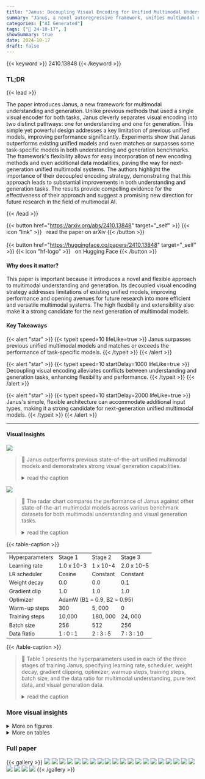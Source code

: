 ```yaml
---
title: "Janus: Decoupling Visual Encoding for Unified Multimodal Understanding and Generation"
summary: "Janus, a novel autoregressive framework, unifies multimodal understanding and generation by decoupling visual encoding, surpassing previous unified models and achieving state-of-the-art results."
categories: ["AI Generated"]
tags: ["🔖 24-10-17", ]
showSummary: true
date: 2024-10-17
draft: false
---
```


{{< keyword >}} 2410.13848 {{< /keyword >}}

### TL;DR


{{< lead >}}

The paper introduces Janus, a new framework for multimodal understanding and generation. Unlike previous methods that used a single visual encoder for both tasks, Janus cleverly separates visual encoding into two distinct pathways: one for understanding and one for generation.  This simple yet powerful design addresses a key limitation of previous unified models, improving performance significantly.  Experiments show that Janus outperforms existing unified models and even matches or surpasses some task-specific models in both understanding and generation benchmarks.  The framework's flexibility allows for easy incorporation of new encoding methods and even additional data modalities, paving the way for next-generation unified multimodal systems.  The authors highlight the importance of their decoupled encoding strategy, demonstrating that this approach leads to substantial improvements in both understanding and generation tasks. The results provide compelling evidence for the effectiveness of their approach and suggest a promising new direction for future research in the field of multimodal AI.

{{< /lead >}}


{{< button href="https://arxiv.org/abs/2410.13848" target="_self" >}}
{{< icon "link" >}} &nbsp; read the paper on arXiv
{{< /button >}}
<br><br>
{{< button href="https://huggingface.co/papers/2410.13848" target="_self" >}}
{{< icon "hf-logo" >}} &nbsp; on Hugging Face
{{< /button >}}

#### Why does it matter?
This paper is important because it introduces a novel and flexible approach to multimodal understanding and generation.  Its decoupled visual encoding strategy addresses limitations of existing unified models, improving performance and opening avenues for future research into more efficient and versatile multimodal systems. The high flexibility and extensibility also make it a strong candidate for the next generation of multimodal models.
#### Key Takeaways

{{< alert "star" >}}
{{< typeit speed=10 lifeLike=true >}} Janus surpasses previous unified multimodal models and matches or exceeds the performance of task-specific models. {{< /typeit >}}
{{< /alert >}}

{{< alert "star" >}}
{{< typeit speed=10 startDelay=1000 lifeLike=true >}} Decoupling visual encoding alleviates conflicts between understanding and generation tasks, enhancing flexibility and performance. {{< /typeit >}}
{{< /alert >}}

{{< alert "star" >}}
{{< typeit speed=10 startDelay=2000 lifeLike=true >}} Janus's simple, flexible architecture can accommodate additional input types, making it a strong candidate for next-generation unified multimodal models. {{< /typeit >}}
{{< /alert >}}

------
#### Visual Insights



![](https://ai-paper-reviewer.com/2410.13848/figures_2_0.png)

> 🔼 Janus outperforms previous state-of-the-art unified multimodal models and demonstrates strong visual generation capabilities.
> <details>
> <summary>read the caption</summary>
> Figure 1 | Multimodal understanding and vision generation results from our Janus. Janus outperforms the previous state-of-the-art unified multimodal models as well as some task-specific multimodal understanding models, while also demonstrating strong visual generation capabilities. The image resolution is 384 x 384. Best viewed on screen.
> </details>





![](https://ai-paper-reviewer.com/2410.13848/charts_2_0.png)

> 🔼 The radar chart compares the performance of Janus against other state-of-the-art multimodal models across various benchmark datasets for both multimodal understanding and visual generation tasks.
> <details>
> <summary>read the caption</summary>
> Figure 1 | Multimodal understanding and vision generation results from our Janus. Janus outperforms the previous state-of-the-art unified multimodal models as well as some task-specific multimodal understanding models, while also demonstrating strong visual generation capabilities. The image resolution is 384 x 384. Best viewed on screen.
> </details>





{{< table-caption >}}
<table id='1' style='font-size:14px'><tr><td>Hyperparameters</td><td>Stage 1</td><td>Stage 2</td><td>Stage 3</td></tr><tr><td>Learning rate</td><td>1.0 x 10-3</td><td>1 x 10-4</td><td>2.0 x 10-5</td></tr><tr><td>LR scheduler</td><td>Cosine</td><td>Constant</td><td>Constant</td></tr><tr><td>Weight decay</td><td>0.0</td><td>0.0</td><td>0.1</td></tr><tr><td>Gradient clip</td><td>1.0</td><td>1.0</td><td>1.0</td></tr><tr><td>Optimizer</td><td colspan="3">AdamW (B1 = 0.9, B2 = 0.95)</td></tr><tr><td>Warm-up steps</td><td>300</td><td>5, 000</td><td>0</td></tr><tr><td>Training steps</td><td>10,000</td><td>180, 000</td><td>24, 000</td></tr><tr><td>Batch size</td><td>256</td><td>512</td><td>256</td></tr><tr><td>Data Ratio</td><td>1 : 0 : 1</td><td>2 : 3 : 5</td><td>7 : 3 : 10</td></tr></table>{{< /table-caption >}}

> 🔼 Table 1 presents the hyperparameters used in each of the three stages of training Janus, specifying learning rate, scheduler, weight decay, gradient clipping, optimizer, warmup steps, training steps, batch size, and the data ratio for multimodal understanding, pure text data, and visual generation data.
> <details>
> <summary>read the caption</summary>
> Table 1 | Detailed hyperparameters of our Janus. Data ratio refers to the ratio of multimodal understanding data, pure text data, and visual generation data.
> </details>



### More visual insights

<details>
<summary>More on figures
</summary>


![](https://ai-paper-reviewer.com/2410.13848/figures_4_0.png)

> 🔼 The figure illustrates the Janus architecture, highlighting the decoupling of visual encoding pathways for understanding and generation tasks within a unified autoregressive transformer.
> <details>
> <summary>read the caption</summary>
> Figure 2 | Architecture of our Janus. Different from previous approaches [77, 85] that typically assume visual understanding and generation require the same visual encoder, our Janus decouples visual encoding for visual understanding and visual generation. “Und. Encoder” and “Gen. Encoder” are abbreviations for “Understanding Encoder” and “Generation Encoder”, respectively. Best viewed in color.
> </details>



![](https://ai-paper-reviewer.com/2410.13848/figures_5_0.png)

> 🔼 The figure illustrates the three-stage training procedure of Janus, showing which model components are updated at each stage.
> <details>
> <summary>read the caption</summary>
> Figure 3 | Our Janus adopts a three-stage training procedure. We use flame symbols/snowflake symbols in the diagram to indicate the module updates/does not update its parameters.
> </details>



![](https://ai-paper-reviewer.com/2410.13848/figures_11_0.png)

> 🔼 The figure shows Janus's superior performance on multimodal understanding and generation benchmarks compared to previous state-of-the-art models, showcasing its strong visual generation capabilities.
> <details>
> <summary>read the caption</summary>
> Figure 1 | Multimodal understanding and vision generation results from our Janus. Janus outperforms the previous state-of-the-art unified multimodal models as well as some task-specific multimodal understanding models, while also demonstrating strong visual generation capabilities. The image resolution is 384 x 384. Best viewed on screen.
> </details>



![](https://ai-paper-reviewer.com/2410.13848/figures_11_1.png)

> 🔼 The figure shows Janus's superior performance on multimodal understanding and image generation benchmarks compared to previous state-of-the-art models.
> <details>
> <summary>read the caption</summary>
> Figure 1 | Multimodal understanding and vision generation results from our Janus. Janus outperforms the previous state-of-the-art unified multimodal models as well as some task-specific multimodal understanding models, while also demonstrating strong visual generation capabilities. The image resolution is 384 x 384. Best viewed on screen.
> </details>



![](https://ai-paper-reviewer.com/2410.13848/figures_11_2.png)

> 🔼 The figure shows qualitative comparisons of visual generation results from Janus, LlamaGen, and SDXL, highlighting Janus's improved consistency with user prompts.
> <details>
> <summary>read the caption</summary>
> Figure 4 | Qualitative comparisons of visual generation with LlamaGen and SDXL. The images generated by Janus show better consistency with the user's prompts. The image resolutions for SDXL, LlamaGen, and ours are 1024 × 1024, 512 × 512, and 384 × 384, respectively. Best viewed on screen.
> </details>



![](https://ai-paper-reviewer.com/2410.13848/figures_11_3.png)

> 🔼 The figure shows qualitative comparisons of visual generation results from Janus, LlamaGen, and SDXL, highlighting Janus's superior consistency with user prompts.
> <details>
> <summary>read the caption</summary>
> Figure 4 | Qualitative comparisons of visual generation with LlamaGen and SDXL. The images generated by Janus show better consistency with the user's prompts. The image resolutions for SDXL, LlamaGen, and ours are 1024 × 1024, 512 × 512, and 384 × 384, respectively. Best viewed on screen.
> </details>



![](https://ai-paper-reviewer.com/2410.13848/figures_12_0.png)

> 🔼 The figure shows a comparison of Janus's performance against other models on multimodal understanding and image generation benchmarks, demonstrating its superiority.
> <details>
> <summary>read the caption</summary>
> Figure 1 | Multimodal understanding and vision generation results from our Janus. Janus outperforms the previous state-of-the-art unified multimodal models as well as some task-specific multimodal understanding models, while also demonstrating strong visual generation capabilities. The image resolution is 384 x 384. Best viewed on screen.
> </details>



![](https://ai-paper-reviewer.com/2410.13848/figures_12_1.png)

> 🔼 The figure qualitatively compares the multimodal understanding capabilities of Janus with Chameleon and Show-o on humorous memes, highlighting Janus's superior performance.
> <details>
> <summary>read the caption</summary>
> Figure 5 | Qualitative results of multimodal understanding on humorous memes. We compare the response with Chameleon-7B [77] and Show-o [86]. We emphasize the key-points in the response. Best viewed on screen.
> </details>



![](https://ai-paper-reviewer.com/2410.13848/figures_14_0.png)

> 🔼 The figure illustrates the Janus architecture, showcasing the decoupling of visual encoding pathways for understanding and generation tasks within a unified autoregressive transformer.
> <details>
> <summary>read the caption</summary>
> Figure 2 | Architecture of our Janus. Different from previous approaches [77, 85] that typically assume visual understanding and generation require the same visual encoder, our Janus decouples visual encoding for visual understanding and visual generation. “Und. Encoder” and “Gen. Encoder” are abbreviations for “Understanding Encoder” and “Generation Encoder”, respectively. Best viewed in color.
> </details>



![](https://ai-paper-reviewer.com/2410.13848/figures_16_0.png)

> 🔼 Janus outperforms the previous state-of-the-art unified multimodal models as well as some task-specific multimodal understanding models, while also demonstrating strong visual generation capabilities.
> <details>
> <summary>read the caption</summary>
> Figure 1 | Multimodal understanding and vision generation results from our Janus. Janus outperforms the previous state-of-the-art unified multimodal models as well as some task-specific multimodal understanding models, while also demonstrating strong visual generation capabilities. The image resolution is 384 x 384. Best viewed on screen.
> </details>



![](https://ai-paper-reviewer.com/2410.13848/figures_16_2.png)

> 🔼 Janus outperforms existing unified multimodal models and even some task-specific models on multimodal understanding and visual generation benchmarks.
> <details>
> <summary>read the caption</summary>
> Figure 1 | Multimodal understanding and vision generation results from our Janus. Janus outperforms the previous state-of-the-art unified multimodal models as well as some task-specific multimodal understanding models, while also demonstrating strong visual generation capabilities. The image resolution is 384 x 384. Best viewed on screen.
> </details>



![](https://ai-paper-reviewer.com/2410.13848/figures_16_4.png)

> 🔼 Qualitative comparisons of visual generation results from Janus, LlamaGen, and SDXL, showcasing Janus's superior consistency with user prompts.
> <details>
> <summary>read the caption</summary>
> Figure 4 | Qualitative comparisons of visual generation with LlamaGen and SDXL. The images generated by Janus show better consistency with the user's prompts. The image resolutions for SDXL, LlamaGen, and ours are 1024 × 1024, 512 × 512, and 384 × 384, respectively. Best viewed on screen.
> </details>



![](https://ai-paper-reviewer.com/2410.13848/figures_16_5.png)

> 🔼 Qualitative comparisons of visual generation results from Janus, LlamaGen, and SDXL, highlighting Janus's superior consistency with user prompts.
> <details>
> <summary>read the caption</summary>
> Figure 4 | Qualitative comparisons of visual generation with LlamaGen and SDXL. The images generated by Janus show better consistency with the user's prompts. The image resolutions for SDXL, LlamaGen, and ours are 1024 × 1024, 512 × 512, and 384 × 384, respectively. Best viewed on screen.
> </details>



![](https://ai-paper-reviewer.com/2410.13848/figures_16_6.png)

> 🔼 Janus outperforms previous state-of-the-art unified multimodal models and some task-specific models on multimodal understanding and generation benchmarks.
> <details>
> <summary>read the caption</summary>
> Figure 1 | Multimodal understanding and vision generation results from our Janus. Janus outperforms the previous state-of-the-art unified multimodal models as well as some task-specific multimodal understanding models, while also demonstrating strong visual generation capabilities. The image resolution is 384 x 384. Best viewed on screen.
> </details>



![](https://ai-paper-reviewer.com/2410.13848/figures_16_7.png)

> 🔼 The figure shows qualitative comparisons of visual generation results from Janus, LlamaGen, and SDXL, highlighting Janus's improved consistency with user prompts.
> <details>
> <summary>read the caption</summary>
> Figure 4 | Qualitative comparisons of visual generation with LlamaGen and SDXL. The images generated by Janus show better consistency with the user's prompts. The image resolutions for SDXL, LlamaGen, and ours are 1024 × 1024, 512 × 512, and 384 × 384, respectively. Best viewed on screen.
> </details>



![](https://ai-paper-reviewer.com/2410.13848/figures_16_8.png)

> 🔼 Figure 4 shows qualitative comparisons of visual generation results from Janus, LlamaGen, and SDXL, highlighting Janus’s superior consistency with user prompts.
> <details>
> <summary>read the caption</summary>
> Figure 4 | Qualitative comparisons of visual generation with LlamaGen and SDXL. The images generated by Janus show better consistency with the user's prompts. The image resolutions for SDXL, LlamaGen, and ours are 1024 × 1024, 512 × 512, and 384 × 384, respectively. Best viewed on screen.
> </details>



![](https://ai-paper-reviewer.com/2410.13848/figures_17_0.png)

> 🔼 The figure shows Janus's superior performance over previous state-of-the-art unified multimodal models and task-specific models in both multimodal understanding and visual generation tasks.
> <details>
> <summary>read the caption</summary>
> Figure 1 | Multimodal understanding and vision generation results from our Janus. Janus outperforms the previous state-of-the-art unified multimodal models as well as some task-specific multimodal understanding models, while also demonstrating strong visual generation capabilities. The image resolution is 384 x 384. Best viewed on screen.
> </details>



![](https://ai-paper-reviewer.com/2410.13848/figures_17_1.png)

> 🔼 The figure shows Janus outperforming state-of-the-art unified multimodal models on benchmark tasks, showcasing its capabilities in both multimodal understanding and visual generation.
> <details>
> <summary>read the caption</summary>
> Figure 1 | Multimodal understanding and vision generation results from our Janus. Janus outperforms the previous state-of-the-art unified multimodal models as well as some task-specific multimodal understanding models, while also demonstrating strong visual generation capabilities. The image resolution is 384 x 384. Best viewed on screen.
> </details>



</details>




<details>
<summary>More on tables
</summary>


{{< table-caption >}}
<table id='1' style='font-size:14px'><tr><td>Type</td><td>Model</td><td># LLM Params</td><td>POPE↑</td><td>MME-P↑</td><td>MMB↑</td><td>SEED↑</td><td>VQAv2(test)</td><td>↑ GQA↑</td><td>MMMU↑</td><td>MM-Vet↑</td></tr><tr><td>Und. Only</td><td>LLaVA-v1.5-Phi-1.5 [86]</td><td>1.3B</td><td>84.1</td><td>1128.0</td><td>-</td><td>-</td><td>75.3</td><td>56.5</td><td>30.7</td><td>-</td></tr><tr><td></td><td>MobileVLM [14]</td><td>1.4B</td><td>84.5</td><td>1196.2</td><td>53.2</td><td>-</td><td>-</td><td>56.1</td><td>-</td><td>-</td></tr><tr><td></td><td>MobileVLM-V2[15]</td><td>1.4B</td><td>84.3</td><td>1302.8</td><td>57.7</td><td>-</td><td>-</td><td>59.3</td><td>-</td><td>-</td></tr><tr><td></td><td>MobileVLM [14]</td><td>2.7B</td><td>84.9</td><td>1288.9</td><td>59.6</td><td>-</td><td>-</td><td>59.0</td><td>-</td><td>-</td></tr><tr><td></td><td>MobileVLM-V2 [15]</td><td>2.7B</td><td>84.7</td><td>1440.5</td><td>63.2</td><td>-</td><td>-</td><td>61.1</td><td>-</td><td>-</td></tr><tr><td></td><td>LLaVA-Phi [96]</td><td>2.7B</td><td>85.0</td><td>1335.1</td><td>59.8</td><td>-</td><td>71.4</td><td>-</td><td>-</td><td>28.9</td></tr><tr><td></td><td>LLaVA [51]</td><td>7B</td><td>76.3</td><td>809.6</td><td>38.7</td><td>33.5</td><td>-</td><td>-</td><td>-</td><td>25.5</td></tr><tr><td></td><td>LLaVA-v1.5 [50]</td><td>7B</td><td>85.9</td><td>1510.7</td><td>64.3</td><td>58.6</td><td>78.5</td><td>62.0</td><td>35.4</td><td>31.1</td></tr><tr><td></td><td>InstructBLIP [16]</td><td>7B</td><td>-</td><td>-</td><td>36.0</td><td>53.4</td><td>-</td><td>49.2</td><td>-</td><td>26.2</td></tr><tr><td></td><td>Qwen-VL-Chat []</td><td>7B</td><td>-</td><td>1487.5</td><td>60.6</td><td>58.2</td><td>78.2</td><td>57.5</td><td>-</td><td>-</td></tr><tr><td></td><td>IDEFICS-9B [41]</td><td>8B</td><td>-</td><td>-</td><td>48.2</td><td>-</td><td>50.9</td><td>38.4</td><td>-</td><td>-</td></tr><tr><td></td><td>Emu3-Chat [83]</td><td>8B</td><td>85.2</td><td>-</td><td>58.5</td><td>68.2</td><td>75.1</td><td>60.3</td><td>31.6</td><td>-</td></tr><tr><td></td><td>InstructBLIP [16]</td><td>13B</td><td>78.9</td><td>1212.8</td><td>-</td><td>-</td><td>-</td><td>49.5</td><td>-</td><td>25.6</td></tr><tr><td colspan="2">Und. and Gen. DreamLLM† [21]</td><td>7B</td><td>-</td><td>-</td><td>-</td><td>-</td><td>72.9</td><td>-</td><td>-</td><td>36.6</td></tr><tr><td></td><td>LaVIT† [36]</td><td>7B</td><td>-</td><td></td><td></td><td>-</td><td>66.0</td><td>46.8</td><td>-</td><td>-</td></tr><tr><td></td><td>Emu+ [75]</td><td>13B</td><td>-</td><td></td><td></td><td>-</td><td>52.0</td><td>-</td><td>-</td><td>-</td></tr><tr><td></td><td>NExT-GPT† [84]</td><td>13B</td><td>-</td><td></td><td></td><td></td><td>66.7</td><td>-</td><td></td><td></td></tr><tr><td></td><td>Show-o [86]</td><td>1.3B</td><td>73.8</td><td>948.4</td><td></td><td></td><td>59.3</td><td>48.7</td><td>25.1</td><td>-</td></tr><tr><td></td><td>Gemini-Nano-1 [78]</td><td>1.8B</td><td>-</td><td>-</td><td>-</td><td>-</td><td>62.7</td><td>-</td><td>26.3</td><td>-</td></tr><tr><td></td><td>LWM [52]</td><td>7B</td><td>75.2</td><td>-</td><td>-</td><td>-</td><td>55.8</td><td>44.8</td><td>-</td><td>9.6</td></tr><tr><td></td><td>VILA-U [85]</td><td>7B</td><td>85.8</td><td>1401.8</td><td>-</td><td>59.0</td><td>79.4</td><td>60.8</td><td>-</td><td>33.5</td></tr><tr><td></td><td>Chameleon [77]</td><td>7B</td><td>-</td><td>-</td><td>-</td><td>-</td><td>-</td><td>-</td><td>22.4</td><td>8.3</td></tr><tr><td></td><td>Janus (Ours)</td><td>1.3B</td><td>87.0</td><td>1338.0</td><td>69.4</td><td>63.7</td><td>77.3</td><td>59.1</td><td>30.5</td><td>34.3</td></tr></table>{{< /table-caption >}}
> 🔼 Table 2 compares Janus' performance on multimodal understanding benchmarks against other state-of-the-art models, highlighting its superior performance despite having comparable or smaller parameter sizes.
> <details>
> <summary>read the caption</summary>
> Table 2 | Comparison with state-of-the-arts on multimodal understanding benchmarks. “Und.” and “Gen.” denote “understanding” and “generation”, respectively. Models using external pretrained diffusion model are marked with †.
> </details>

{{< table-caption >}}
<table id='1' style='font-size:14px'><tr><td>Type</td><td>Method</td><td># Params</td><td>Single Obj.</td><td>Two Obj.</td><td>Counting</td><td>Colors</td><td>Position</td><td>Color Attri.</td><td>Overall↑</td></tr><tr><td rowspan="8">Gen. Only</td><td>LlamaGen [73]</td><td>0.8B</td><td>0.71</td><td>0.34</td><td>0.21</td><td>0.58</td><td>0.07</td><td>0.04</td><td>0.32</td></tr><tr><td>LDM [67]</td><td>1.4B</td><td>0.92</td><td>0.29</td><td>0.23</td><td>0.70</td><td>0.02</td><td>0.05</td><td>0.37</td></tr><tr><td>SDv1.5 [67]</td><td>0.9B</td><td>0.97</td><td>0.38</td><td>0.35</td><td>0.76</td><td>0.04</td><td>0.06</td><td>0.43</td></tr><tr><td>PixArt-� [9]</td><td>0.6B</td><td>0.98</td><td>0.50</td><td>0.44</td><td>0.80</td><td>0.08</td><td>0.07</td><td>0.48</td></tr><tr><td>SDv2.1 [67]</td><td>0.9B</td><td>0.98</td><td>0.51</td><td>0.44</td><td>0.85</td><td>0.07</td><td>0.17</td><td>0.50</td></tr><tr><td>DALL-E 2 [66]</td><td>6.5B</td><td>0.94</td><td>0.66</td><td>0.49</td><td>0.77</td><td>0.10</td><td>0.19</td><td>0.52</td></tr><tr><td>Emu3-Gen [83]</td><td>8B</td><td>0.98</td><td>0.71</td><td>0.34</td><td>0.81</td><td>0.17</td><td>0.21</td><td>0.54</td></tr><tr><td>SDXL [62]</td><td>2.6B</td><td>0.98</td><td>0.74</td><td>0.39</td><td>0.85</td><td>0.15</td><td>0.23</td><td>0.55</td></tr><tr><td rowspan="5">Und. and Gen.</td><td>SEED-X† [29]</td><td>17B</td><td>0.97</td><td>0.58</td><td>0.26</td><td>0.80</td><td>0.19</td><td>0.14</td><td>0.49</td></tr><tr><td>- Show-o [86]</td><td>一 - - 1.3B</td><td>- 一 0.95</td><td>一 一 一 - 0.52</td><td>一 - 0.49</td><td>- - - 0.82</td><td>- - - 0.11</td><td>- - - 0.28</td><td>一 - - 0.53</td></tr><tr><td>LWM [52]</td><td>7B</td><td>0.93</td><td>0.41</td><td>0.46</td><td>0.79</td><td>0.09</td><td>0.15</td><td>0.47</td></tr><tr><td>Chameleon [77]</td><td>34B</td><td>-</td><td>-</td><td>-</td><td>-</td><td>-</td><td>-</td><td>0.39</td></tr><tr><td>Janus (Ours)</td><td>1.3B</td><td>0.97</td><td>0.68</td><td>0.30</td><td>0.84</td><td>0.46</td><td>0.42</td><td>0.61</td></tr></table>{{< /table-caption >}}
> 🔼 Table 3 compares the performance of various text-to-image generation models on the GenEval benchmark, showing Janus's superior performance compared to other models, particularly those using external pretrained diffusion models.
> <details>
> <summary>read the caption</summary>
> Table 3 | Evaluation of text-to-image generation ability on GenEval benchmark. “Und.” and “Gen.” denote “understanding” and “generation”, respectively. Models using external pretrained diffusion model are marked with †.
> </details>

{{< table-caption >}}
<table id='1' style='font-size:14px'><tr><td>Type</td><td>Model</td><td># Params</td><td>COCO-30K↓</td><td>MJHQ-30K↓</td></tr><tr><td rowspan="9">Gen. Only</td><td>DALL·E [65]</td><td>12B</td><td>27.50</td><td>-</td></tr><tr><td>GLIDE [59]</td><td>5B</td><td>12.24</td><td>-</td></tr><tr><td>LDM [67]</td><td>1.4B</td><td>12.64</td><td>-</td></tr><tr><td>DALL·E 2 [66]</td><td>6.5B</td><td>10.39</td><td>-</td></tr><tr><td>SDv1.5 [67]</td><td>0.9B</td><td>9.62</td><td>-</td></tr><tr><td>GigaGAN [37]</td><td>0.9B</td><td>9.09</td><td>-</td></tr><tr><td>PixArt-� [9]</td><td>0.6B</td><td>7.32</td><td>-</td></tr><tr><td>Imagen [68]</td><td>34B</td><td>7.27</td><td>-</td></tr><tr><td>RAPHAEL [87]</td><td>3B</td><td>6.61</td><td>-</td></tr><tr><td rowspan="8">Und. and Gen.</td><td>Emu+ [75]</td><td>13B</td><td>11.66</td><td>-</td></tr><tr><td>NExT-GPT† [84]</td><td>13B</td><td>11.28</td><td>-</td></tr><tr><td>SEED-X† [29]</td><td>17B 一</td><td>14.99 - - -</td><td>一</td></tr><tr><td>Show-o [86]</td><td>1.3B</td><td>一 9.24</td><td>一 15.18</td></tr><tr><td>LWM [52]</td><td>7B</td><td>12.68</td><td>17.77</td></tr><tr><td>VILA-U (256) [85]</td><td>7B</td><td>-</td><td>12.81</td></tr><tr><td>VILA-U (384) [85]</td><td>7B</td><td>-</td><td>7.69</td></tr><tr><td>Janus (Ours)</td><td>1.3B</td><td>8.53</td><td>10.10</td></tr></table>{{< /table-caption >}}
> 🔼 Table 4 compares the performance of various models on two text-to-image generation benchmarks, MSCOCO-30K and MJHQ-30K, using FID scores to evaluate image quality.
> <details>
> <summary>read the caption</summary>
> Table 4 | Evaluation of text-to-image generation ability on MSCOCO-30K and MJHQ-30K benchmark. “Und.” and “Gen.” denote “understanding” and “generation”, respectively. Models using external pretrained diffusion model are marked with †.
> </details>

{{< table-caption >}}
<table id='3' style='font-size:18px'><tr><td>Exp ID</td><td>Visual Encoder</td><td>Training Task</td><td>POPE↑</td><td>MMB↑</td><td>SEED↑</td><td>MMMU↑</td><td>COCO-FID↓</td></tr><tr><td>A</td><td>VQ Tokenizer</td><td>Und. + Gen.</td><td>60.1</td><td>35.0</td><td>34.9</td><td>24.7</td><td>8.72</td></tr><tr><td>B</td><td>SE. Tokenizer</td><td>Und. + Gen.</td><td>82.4</td><td>52.7</td><td>54.9</td><td>26.6</td><td>7.11</td></tr><tr><td>C</td><td>SE. Tokenizer</td><td>Und.</td><td>83.9</td><td>62.1</td><td>60.8</td><td>27.5</td><td>-</td></tr><tr><td>D</td><td>SigLIP + VQ (Ours)</td><td>Und. + Gen.</td><td>87.0</td><td>69.4</td><td>63.7</td><td>30.5</td><td>8.53</td></tr><tr><td>E</td><td>SigLIP</td><td>Und.</td><td>85.9</td><td>70.6</td><td>64.8</td><td>28.8</td><td>-</td></tr><tr><td>F</td><td>VQ Tokenizer</td><td>Gen.</td><td>-</td><td>-</td><td>-</td><td>-</td><td>8.92</td></tr></table>{{< /table-caption >}}
> 🔼 The table presents the ablation study results, comparing different visual encoders and training methods (unified vs. task-specific) on several multimodal understanding and generation metrics.
> <details>
> <summary>read the caption</summary>
> Table 5 | Ablation studies. We verify the effectiveness of decoupling visual encoding and compare unified training with task-specific training. “Und.”, “Gen.” and “SE. Tokenizer” denote “understanding”, “generation” and “semantic tokenizer”, respectively.
> </details>

{{< table-caption >}}
<table id='1' style='font-size:16px'><tr><td>[1]</td><td>J. Achiam, S. Adler, S. Agarwal, L. Ahmad, I. Akkaya, F. L. Aleman, D. Almeida, J. Altenschmidt, S. Altman, S. Anadkat, et al. Gpt-4 technical report. arXiv preprint arXiv:2303.08774, 2023.</td></tr><tr><td>[2]</td><td>Anthropic. The claude 3 model family: Opus, sonnet, haiku. https: / /www . anthropic. com, 2024.</td></tr><tr><td>[3]</td><td>J. Bai, S. Bai, S. Yang, S. Wang, S. Tan, P. Wang, J. Lin, C. Zhou, andJ. Zhou. Qwen-vl: A fron- tier large vision-language model with versatile abilities. arXiv preprint arXiv:2308.12966, 2023.</td></tr><tr><td>[4]</td><td>Y. Bai, X. Wang, Y.-p. Cao, Y. Ge, C. Yuan, and Y. Shan. Dreamdiffusion: Generating high-quality images from brain eeg signals. arXiv preprint arXiv:2306.16934, 2023.</td></tr><tr><td>[5]</td><td>X. Bi, D. Chen, G. Chen, S. Chen, D. Dai, C. Deng, H. Ding, K. Dong, Q. Du, Z. Fu, et al. Deepseek llm: Scaling open-source language models with longtermism. arXiv preprint arXiv:2401.02954, 2024.</td></tr><tr><td>[6]</td><td>T. B. Brown. Language models are few-shot learners. arXiv preprint arXiv:2005.14165, 2020.</td></tr><tr><td>[7]</td><td>H. Chang, H. Zhang, L. Jiang, C. Liu, and W. T. Freeman. Maskgit: Masked generative image transformer. In Proceedings of the IEEE/CVF Conference on Computer Vision and Pattern Recognition, pages 11315-11325, 2022.</td></tr><tr><td>[8]</td><td>H. Chang, H. Zhang, J. Barber, A. Maschinot, J. Lezama, L. Jiang, M.-H. Yang, K. Murphy, W. T. Freeman, M. Rubinstein, et al. Muse: Text-to-image generation via masked generative transformers. arXiv preprint arXiv:2301.00704, 2023.</td></tr><tr><td>[9]</td><td>J. Chen, J. Yu, C. Ge, L. Yao, E. Xie, Y. Wu, Z. Wang, J. Kwok, P. Luo, H. Lu, et al. Pixart- alpha: Fast training of diffusion transformer for photorealistic text-to-image synthesis. arXiv preprint arXiv:2310.00426, 2023.</td></tr><tr><td>[10]</td><td>L. Chen, J. Li, X. Dong, P. Zhang, C. He,J. Wang, F. Zhao, and D. Lin. Sharegpt4v: Improving large multi-modal models with better captions. arXiv preprint arXiv:2311.12793, 2023.</td></tr><tr><td>[11]</td><td>X. Chen, H. Fang, T.-Y. Lin, R. Vedantam, S. Gupta, P. Doll�r, and C. L. Zitnick. Microsoft COCO captions: Data collection and evaluation server. arXiv preprint arXiv:1504.00325, 2015.</td></tr><tr><td>[12]</td><td>Z. Chen, W. Wang, H. Tian, S. Ye, Z. Gao, E. Cui, W. Tong, K. Hu, J. Luo, Z. Ma, et al. How far are we to gpt-4v? closing the gap to commercial multimodal models with open-source suites. arXiv preprint arXiv:2404.16821, 2024.</td></tr><tr><td>[13]</td><td>Z. Chen, J. Wu, W. Wang, W. Su, G. Chen, S. Xing, M. Zhong, Q. Zhang, X. Zhu, L. Lu, et al. Internvl: Scaling up vision foundation models and aligning for generic visual- linguistic tasks. In Proceedings of the IEEE /CVF Conference on Computer Vision and Pattern Recognition, pages 24185-24198, 2024.</td></tr><tr><td>[14]</td><td>X. Chu, L. Qiao, X. Lin, S. Xu, Y. Yang, Y. Hu, F. Wei, X. Zhang, B. Zhang, X. Wei, et al. Mobilevlm: A fast, reproducible and strong vision language assistant for mobile devices. arXiv preprint arXiv:2312.16886, 2023.</td></tr></table>{{< /table-caption >}}
> 🔼 Table 2 compares the performance of Janus with state-of-the-art models on various multimodal understanding benchmarks, highlighting Janus's superior performance.
> <details>
> <summary>read the caption</summary>
> Table 2 | Comparison with state-of-the-arts on multimodal understanding benchmarks. “Und.” and “Gen.” denote “understanding” and “generation”, respectively. Models using external pretrained diffusion model are marked with †.
> </details>

{{< table-caption >}}
<table id='0' style='font-size:18px'><tr><td>[15]</td><td>X. Chu, L. Qiao, X. Zhang, S. Xu, F. Wei, Y. Yang, X. Sun, Y. Hu, X. Lin, B. Zhang, et al. Mobilevlm v2: Faster and stronger baseline for vision language model. arXiv preprint arXiv:2402.03766, 2024.</td></tr><tr><td>[16]</td><td>W. Dai, J. Li, D. Li, A. M. H. Tiong,J. Zhao, W. Wang, B. Li, P. Fung, and S. Hoi. Instructblip: Towards general-purpose vision-language models with instruction tuning, 2023.</td></tr><tr><td>[17]</td><td>dclure. Laion-aesthetics-umap. https: / /huggingface · co/ datasets/dclure/laion -aesthetics-12m-umap, 2022.</td></tr><tr><td>[18]</td><td>J. Deng, W. Dong, R. Socher, L.-J. Li, K. Li, and L. Fei-Fei. Imagenet: A large-scale hierarchi- cal image database. In 2009 IEEE conference on computer vision and pattern recognition, pages 248-255. Ieee, 2009.</td></tr><tr><td>[19]</td><td>J. Devlin. Bert: Pre-training of deep bidirectional transformers for language understanding. arXiv preprint arXiv:1810.04805, 2018.</td></tr><tr><td>[20]</td><td>P. Dhariwal and A. Nichol. Diffusion models beat gans on image synthesis. Advances in neural information processing systems, 34:8780-8794, 2021.</td></tr><tr><td>[21]</td><td>R. Dong, C. Han, Y. Peng, Z. Qi, Z. Ge,J. Yang, L. Zhao,J. Sun, H. Zhou, H. Wei, etal. Dream- llm: Synergistic multimodal comprehension and creation. arXiv preprint arXiv:2309.11499, 2023.</td></tr><tr><td>[22]</td><td>A. Dosovitskiy. An image is worth 16x16 words: Transformers for image recognition at scale. arXiv preprint arXiv:2010.11929, 2020.</td></tr><tr><td>[23]</td><td>Echo840. Detailed caption dataset. https : / /huggingface . co/datasets/echo840/ Detailed_ Caption, 2023.</td></tr><tr><td>[24]</td><td>P. Esser, R. Rombach, and B. Ommer. Taming transformers for high-resolution image synthesis. In Proceedings of the IEEE/CVF conference on computer vision and pattern recognition, pages 12873-12883, 2021.</td></tr><tr><td>[25]</td><td>C. Fu, P. Chen, Y. Shen, Y. Qin, M. Zhang, X. Lin, J. Yang, X. Zheng, K. Li, X. Sun, et al. Mme: A comprehensive evaluation benchmark for multimodal large language models. arXiv preprint arXiv:2306.13394, 2023.</td></tr><tr><td>[26]</td><td>O. Gafni, A. Polyak, O. Ashual, S. Sheynin, D. Parikh, and Y. Taigman. Make-a-scene: Scene-based text-to-image generation with human priors. In European Conference on Computer Vision, pages 89-106. Springer, 2022.</td></tr><tr><td>[27]</td><td>Y. Ge, Y. Ge, Z. Zeng, X. Wang, and Y. Shan. Planting a seed of vision in large language model. arXiv preprint arXiv:2307.08041, 2023.</td></tr><tr><td>[28]</td><td>Y. Ge, S. Zhao, Z. Zeng, Y. Ge, C. Li, X. Wang, and Y. Shan. Making llama see and draw with seed tokenizer. arXiv preprint arXiv:2310.01218, 2023.</td></tr><tr><td>[29]</td><td>Y. Ge, S. Zhao,J. Zhu, Y. Ge, K. Yi, L. Song, C. Li, X. Ding, and Y. Shan. Seed-x: Multimodal models with unified multi-granularity comprehension and generation. arXiv preprint arXiv:2404.14396, 2024.</td></tr><tr><td>[30]</td><td>D. Ghosh, H. Hajishirzi, and L. Schmidt. Geneval: An object-focused framework for evaluating text-to-image alignment. Advances in Neural Information Processing Systems, 36, 2024.</td></tr></table>{{< /table-caption >}}
> 🔼 Table 2 compares Janus's performance on multimodal understanding benchmarks against other state-of-the-art models, showing its superior performance, especially compared to models of similar size.
> <details>
> <summary>read the caption</summary>
> Table 2 | Comparison with state-of-the-arts on multimodal understanding benchmarks. “Und.” and “Gen.” denote “understanding” and “generation”, respectively. Models using external pretrained diffusion model are marked with †.
> </details>

{{< table-caption >}}
<table id='0' style='font-size:18px'><tr><td>[31]</td><td>Y. Goyal, T. Khot, D. Summers-Stay, D. Batra, and D. Parikh. Making the v in vqa matter: Elevating the role of image understanding in visual question answering. In Proceedings of the IEEE conference on computer vision and pattern recognition, pages 6904-6913, 2017.</td></tr><tr><td>[32]</td><td>High-flyer. Hai-llm: Efficient and lightweight training tool for large models, 2023. URL https : / / www · high-flyer · cn/ en/blog/hai  11m.</td></tr><tr><td>[33]</td><td>J. Ho, A. Jain, and P. Abbeel. Denoising diffusion probabilistic models. Advances in neural information processing systems, 33:6840-6851, 2020.</td></tr><tr><td>[34]</td><td>Y.-C. Hsiao, F. Zubach, M. Wang, et al. Screenqa: Large-scale question-answer pairs over mobile app screenshots. arXiv preprint arXiv:2209.08199, 2022.</td></tr><tr><td>[35]</td><td>D. A. Hudson and C. D. Manning. Gqa: A new dataset for real-world visual reasoning and compositional question answering. In Proceedings of the IEEE/CVF conference on computer vision and pattern recognition, pages 6700-6709, 2019.</td></tr><tr><td>[36]</td><td>Y. Jin, K. Xu, L. Chen, C. Liao, J. Tan, B. Chen, C. Lei, A. Liu, C. Song, X. Lei, et al. Unified language-vision pretraining with dynamic discrete visual tokenization. arXiv preprint arXiv:2309.04669, 2023.</td></tr><tr><td>[37]</td><td>M. Kang, J.-Y. Zhu, R. Zhang, J. Park, E. Shechtman, S. Paris, and T. Park. Scaling up gans for text-to-image synthesis. In Proceedings of the IEEE/CVF Conference on Computer Vision and Pattern Recognition, pages 10124-10134, 2023.</td></tr><tr><td>[38]</td><td>A. Kirillov, E. Mintun, N. Ravi, H. Mao, C. Rolland, L. Gustafson, T. Xiao, S. Whitehead, A. C. Berg, W.-Y. Lo, et al. Segment anything. In Proceedings of the IEEE/CVF International Conference on Computer Vision, pages 4015-4026, 2023.</td></tr><tr><td>[39]</td><td>M. Koupaee and W. Y. Wang. Wikihow: A large scale text summarization dataset. arXiv preprint arXiv:1810.09305, 2018.</td></tr><tr><td>[40]</td><td>A. Kuznetsova, H. Rom, N. Alldrin, J. Uijlings, I. Krasin, J. Pont-Tuset, S. Kamali, S. Popov, M. Malloci, A. Kolesnikov, T. Duerig, and V. Ferrari. The open images dataset v4: Unified image classification, object detection, and visual relationship detection at scale. IJCV, 2020.</td></tr><tr><td>[41]</td><td>H. Lauren�on, D. van Strien, S. Bekman, L. Tronchon, L. Saulnier, T. Wang, S. Karamcheti, A. Singh, G. Pistilli, Y. Jernite, and et al. Introducing idefics: An open reproduction of state-of-the-art visual language model, 2023. URL https: / /huggingface · co/blog/id efics.</td></tr><tr><td>[42]</td><td>B. Li, R. Wang, G. Wang, Y. Ge, Y. Ge, and Y. Shan. Seed-bench: Benchmarking multimodal llms with generative comprehension. arXiv preprint arXiv:2307.16125, 2023.</td></tr><tr><td>[43]</td><td>B. Li, Y. Zhang, D. Guo, R. Zhang, F. Li, H. Zhang, K. Zhang, Y. Li, Z. Liu, and C. Li. Llava-onevision: Easy visual task transfer. arXiv preprint arXiv:2408.03326, 2024.</td></tr><tr><td>[44]</td><td>D. Li, A. Kamko, E. Akhgari, A. Sabet, L. Xu, and S. Doshi. Playground v2. 5: Three insights towards enhancing aesthetic quality in text-to-image generation. arXiv preprint arXiv:2402.17245, 2024.</td></tr><tr><td>[45]</td><td>L. Li, Y. Wang, R. Xu, P. Wang, X. Feng, L. Kong, and Q. Liu. Multimodal arxiv: A dataset for improving scientific comprehension of large vision-language models. arXiv preprint arXiv:2403.00231, 2024.</td></tr></table>{{< /table-caption >}}
> 🔼 Table 2 compares Janus with state-of-the-art models on several multimodal understanding benchmarks, showing its superior performance.
> <details>
> <summary>read the caption</summary>
> Table 2 | Comparison with state-of-the-arts on multimodal understanding benchmarks. “Und.” and “Gen.” denote “understanding” and “generation”, respectively. Models using external pretrained diffusion model are marked with †.
> </details>

{{< table-caption >}}
<table id='0' style='font-size:18px'><tr><td>[46]</td><td>T. Li, Y. Tian, H. Li, M. Deng, and K. He. Autoregressive image generation without vector quantization. arXiv preprint arXiv:2406.11838, 2024.</td></tr><tr><td>[47]</td><td>X. Li, F. Zhang, H. Diao, Y. Wang, X. Wang, and L.-Y. Duan. Densefusion-1m: Merging vision experts for comprehensive multimodal perception. arXiv preprint arXiv:2407.08303, 2024.</td></tr><tr><td>[48]</td><td>Y. Li, Y. Du, K. Zhou,J. Wang, W. X. Zhao, and J.-R. Wen. Evaluating object hallucination in large vision-language models. arXiv preprint arXiv:2305.10355, 2023.</td></tr><tr><td>[49]</td><td>Z. Li, X. Yang, K. Choi, W. Zhu, R. Hsieh, H. Kim, J. H. Lim, S. Ji, B. Lee, X. Yan, et al. Mmsci: A multimodal multi-discipline dataset for phd-level scientific comprehension. arXiv preprint arXiv:2407.04903, 2024.</td></tr><tr><td>[50]</td><td>H. Liu, C. Li, Y. Li, and Y.J. Lee. Improved baselines with visual instruction tuning. In Proceedings of the IEEE/CVF Conference on Computer Vision and Pattern Recognition, pages 26296-26306, 2024.</td></tr><tr><td>[51]</td><td>H. Liu, C. Li, Q. Wu, and Y. J. Lee. Visual instruction tuning. Advances in neural information processing systems, 36, 2024.</td></tr><tr><td>[52]</td><td>H. Liu, W. Yan, M. Zaharia, and P. Abbeel. World model on million-length video and language with ringattention. arXiv preprint arXiv:2402.08268, 2024.</td></tr><tr><td>[53]</td><td>M. Liu, R. Shi, K. Kuang, Y. Zhu, X. Li, S. Han, H. Cai, F. Porikli, and H. Su. Openshape: Scaling up 3d shape representation towards open-world understanding. Advances in neural information processing systems, 36, 2024.</td></tr><tr><td>[54]</td><td>Y. Liu, H. Duan, Y. Zhang, B. Li, S. Zhang, W. Zhao, Y. Yuan,J. Wang, C. He, Z. Liu, etal. Mm- bench: Is your multi-modal model an all-around player? arXiv preprint arXiv:2307.06281, 2023.</td></tr><tr><td>[55]</td><td>H. Lu, W. Liu, B. Zhang, B. Wang, K. Dong, B. Liu, J. Sun, T. Ren, Z. Li, Y. Sun, et al. Deepseek-vl: towards real-world vision-language understanding. arXiv preprint arXiv:2403.05525, 2024.</td></tr><tr><td>[56]</td><td>P. Lu, L. Qiu, J. Chen, T. Xia, Y. Zhao, W. Zhang, Z. Yu, X. Liang, and S.-C. Zhu. Iconqa: A new benchmark for abstract diagram understanding and visual language reasoning. arXiv preprint arXiv:2110.13214, 2021.</td></tr><tr><td>[57]</td><td>madebyollin. Megalith-huggingface. https://huggingface · co/datasets/madebyol lin/megalith-10m, 2024.</td></tr><tr><td>[58]</td><td>mehdidc. Yfcc-huggingface. https://huggingface · co/datasets/mehdidc/yfcc15 m, 2024.</td></tr><tr><td>[59]</td><td>A. Nichol, P. Dhariwal, A. Ramesh, P. Shyam, P. Mishkin, B. McGrew, I. Sutskever, and M. Chen. Glide: Towards photorealistic image generation and editing with text-guided diffusion models. arXiv preprint arXiv:2112.10741, 2021.</td></tr><tr><td>[60]</td><td>J. Pan, K. Sun, Y. Ge, H. Li, H. Duan, X. Wu, R. Zhang, A. Zhou, Z. Qin, Y. Wang, J. Dai, Y. Qiao, and H. Li. Journeydb: A benchmark for generative image understanding, 2023.</td></tr><tr><td>[61]</td><td>Z. Peng, L. Dong, H. Bao, Q. Ye, and F. Wei. Beit v2: Masked image modeling with vector-quantized visual tokenizers. arXiv preprint arXiv:2208.06366, 2022.</td></tr></table>{{< /table-caption >}}
> 🔼 Table 2 compares Janus's performance on multimodal understanding benchmarks against other state-of-the-art models, showing its superior performance even compared to significantly larger models.
> <details>
> <summary>read the caption</summary>
> Table 2 | Comparison with state-of-the-arts on multimodal understanding benchmarks. “Und.” and “Gen.” denote “understanding” and “generation”, respectively. Models using external pretrained diffusion model are marked with †.
> </details>

{{< table-caption >}}
<br><table id='1' style='font-size:20px'><tr><td></td><td>English, Lacey, Blattmann, Penna, bach. Sdxl: Improving latent diffusion models for high-resolution image synthesis. arXiv preprint arXiv:2307.01952, 2023.</td></tr><tr><td>[63]</td><td>ProGamerGov. Dalle3-high-quality-captions. https :  /huggingface. co/datasets /Pr oGamerGov / synthetic-dataset- In-delle3-high-quality-captions, 2024.</td></tr><tr><td>[64]</td><td>A. Radford. Improving language understanding by generative pre-training. 2018.</td></tr><tr><td>[65]</td><td>A. Ramesh, M. Pavlov, G. Goh, S. Gray, C. Voss, A. Radford, M. Chen, and I. Sutskever. Zero-shot text-to-image generation. In International conference on machine learning, pages 8821-8831. Pmlr, 2021.</td></tr><tr><td>[66]</td><td>A. Ramesh, P. Dhariwal, A. Nichol, C. Chu, and M. Chen. Hierarchical text-conditional image generation with clip latents. arXiv preprint arXiv:2204.06125, 1(2):3, 2022.</td></tr><tr><td>[67]</td><td>R. Rombach, A. Blattmann, D. Lorenz, P. Esser, and B. Ommer. High-resolution image synthesis with latent diffusion models. In Proceedings of the IEEE/CVF conference on computer vision and pattern recognition, pages 10684-10695, 2022.</td></tr><tr><td>[68]</td><td>C. Saharia, W. Chan, S. Saxena, L. Li, J. Whang, E. L. Denton, K. Ghasemipour, R. Gon- tijo Lopes, B. Karagol Ayan, T. Salimans, et al. Photorealistic text-to-image diffusion models with deep language understanding. Advances in neural information processing systems, 35:36479-36494, 2022.</td></tr><tr><td>[69]</td><td>S. Shah, A. Mishra, N. Yadati, and P. P. Talukdar. Kvqa: Knowledge-aware visual question answering. In Proceedings of the AAAI conference on artificial intelligence, volume 33, pages 8876-8884, 2019.</td></tr><tr><td>[70]</td><td>V. Singla, K. Yue, S. Paul, R. Shirkavand, M. Jayawardhana, A. Ganjdanesh, H. Huang, A. Bhatele, G. Somepalli, and T. Goldstein. From pixels to prose: A large dataset of dense image captions. arXiv preprint arXiv:2406.10328, 2024.</td></tr><tr><td>[71]</td><td>J. Song, C. Meng, and S. Ermon. Denoising diffusion implicit models. arXiv preprint arXiv:2010.02502, 2020.</td></tr><tr><td>[72]</td><td>K. Srinivasan, K. Raman, J. Chen, M. Bendersky, and M. Najork. Wit: Wikipedia-based image text dataset for multimodal multilingual machine learning. In Proceedings of the 44th international ACM SIGIR conference on research and development in information retrieval, pages 2443-2449, 2021.</td></tr><tr><td>[73]</td><td>P. Sun, Y. Jiang, S. Chen, S. Zhang, B. Peng, P. Luo, and Z. Yuan. Autoregressive model beats diffusion: Llama for scalable image generation. arXiv preprint arXiv:2406.06525, 2024.</td></tr><tr><td>[74]</td><td>Q. Sun, Y. Fang, L. Wu, X. Wang, and Y. Cao. Eva-clip: Improved training techniques for clip at scale. arXiv preprint arXiv:2303.15389, 2023.</td></tr><tr><td>[75]</td><td>Q. Sun, Q. Yu, Y. Cui, F. Zhang, X. Zhang, Y. Wang, H. Gao, J. Liu, T. Huang, and X. Wang. Generative pretraining in multimodality. arXiv preprint arXiv:2307.05222, 2023.</td></tr><tr><td>[76]</td><td>Q. Sun, Y. Cui, X. Zhang, F. Zhang, Q. Yu, Y. Wang, Y. Rao, J. Liu, T. Huang, and X. Wang. Generative multimodal models are in-context learners. In Proceedings of the IEEE / CVF Conference on Computer Vision and Pattern Recognition, pages 14398-14409, 2024.</td></tr></table>{{< /table-caption >}}
> 🔼 Table 2 compares the performance of Janus with state-of-the-art models on several multimodal understanding benchmarks, including models that use external pretrained diffusion models.
> <details>
> <summary>read the caption</summary>
> Table 2 | Comparison with state-of-the-arts on multimodal understanding benchmarks. “Und.” and “Gen.” denote “understanding” and “generation”, respectively. Models using external pretrained diffusion model are marked with †.
> </details>

{{< table-caption >}}
<table id='0' style='font-size:18px'><tr><td>[77]</td><td>C. Team. Chameleon: Mixed-modal early-fusion foundation models. arXiv preprint arXiv:2405.09818, 2024.</td></tr><tr><td>[78]</td><td>G. Team, R. Anil, S. Borgeaud, Y. Wu, J.-B. Alayrac, J. Yu, R. Soricut, J. Schalkwyk, A. M. Dai, A. Hauth, et al. Gemini: a family of highly capable multimodal models. arXiv preprint arXiv:2312.11805, 2023.</td></tr><tr><td>[79]</td><td>K. Tian, Y. Jiang, Z. Yuan, B. Peng, and L. Wang. Visual autoregressive modeling: Scalable image generation via next-scale prediction. arXiv preprint arXiv:2404.02905, 2024.</td></tr><tr><td>[80]</td><td>H. Touvron, T. Lavril, G. Izacard, X. Martinet, M.-A. Lachaux, T. Lacroix, B. Roziere, N. Goyal, E. Hambro, F. Azhar, et al. Llama: Open and efficient foundation language models. arXiv preprint arXiv:2302.13971, 2023.</td></tr><tr><td>[81]</td><td>H. Touvron, L. Martin, K. Stone, P. Albert, A. Almahairi, Y. Babaei, N. Bashlykov, S. Batra, P. Bhargava, S. Bhosale, et al. Llama 2: Open foundation and fine-tuned chat models. arXiv preprint arXiv:2307.09288, 2023.</td></tr><tr><td>[82]</td><td>W. Wang, Z. Chen, X. Chen, J. Wu, X. Zhu, G. Zeng, P. Luo, T. Lu, J. Zhou, Y. Qiao, et al. Visionllm: Large language model is also an open-ended decoder for vision-centric tasks. Advances in Neural Information Processing Systems, 36, 2024.</td></tr><tr><td>[83]</td><td>X. Wang, X. Zhang, Z. Luo, Q. Sun, Y. Cui,J. Wang, F. Zhang, Y. Wang, Z. Li, Q. Yu, et al. Emu3: Next-token prediction is all you need. arXiv preprint arXiv:2409.18869, 2024.</td></tr><tr><td>[84]</td><td>S. Wu, H. Fei, L. Qu, W. Ji, and T.-S. Chua. Next-gpt: Any-to-any multimodal llm. arXiv preprint arXiv:2309.05519, 2023.</td></tr><tr><td>[85]</td><td>Y. Wu, Z. Zhang,J. Chen, H. Tang, D. Li, Y. Fang, L. Zhu, E. Xie, H. Yin, L. Yi, et al. Vila-u: a unified foundation model integrating visual understanding and generation. arXiv preprint arXiv:2409.04429, 2024.</td></tr><tr><td>[86]</td><td>J. Xie, W. Mao, Z. Bai, D.J. Zhang, W. Wang, K. Q. Lin, Y. Gu, Z. Chen, Z. Yang, and M. Z. Shou. Show-o: One single transformer to unify multimodal understanding and generation. arXiv preprint arXiv:2408.12528, 2024.</td></tr><tr><td>[87]</td><td>Z. Xue, G. Song, Q. Guo, B. Liu, Z. Zong, Y. Liu, and P. Luo. Raphael: Text-to-image gen- eration via large mixture of diffusion paths. Advances in Neural Information Processing Systems, 36, 2024.</td></tr><tr><td>[88]</td><td>F. Yang, C. Ma, J. Zhang, J. Zhu, W. Yuan, and A. Owens. Touch and go: Learning from human-collected vision and touch. arXiv preprint arXiv:2211.12498, 2022.</td></tr><tr><td>[89]</td><td>L. Yu, Y. Cheng, K. Sohn, J. Lezama, H. Zhang, H. Chang, A. G. Hauptmann, M.-H. Yang, Y. Hao, I. Essa, et al. Magvit: Masked generative video transformer. In Proceedings of the IEEE/CVF Conference on Computer Vision and Pattern Recognition, pages 10459-10469, 2023.</td></tr><tr><td>[90]</td><td>W. Yu, Z. Yang, L. Li,J. Wang, K. Lin, Z. Liu, X. Wang, and L. Wang. Mm-vet: Evaluating large multimodal models for integrated capabilities. arXiv preprint arXiv:2308.02490, 2023.</td></tr><tr><td>[91]</td><td>X. Yue, Y. Ni, K. Zhang, T. Zheng, R. Liu, G. Zhang, S. Stevens, D. Jiang, W. Ren, Y. Sun, et al. Mmmu: A massive multi-discipline multimodal understanding and reasoning benchmark for expert agi. In Proceedings of the IEEE/CVF Conference on Computer Vision and Pattern Recognition, pages 9556-9567, 2024.</td></tr></table>{{< /table-caption >}}
> 🔼 Table 2 compares Janus's performance on multimodal understanding benchmarks against various state-of-the-art models, indicating its superiority across multiple metrics.
> <details>
> <summary>read the caption</summary>
> Table 2 | Comparison with state-of-the-arts on multimodal understanding benchmarks. “Und.” and “Gen.” denote “understanding” and “generation”, respectively. Models using external pretrained diffusion model are marked with †.
> </details>

</details>


### Full paper

{{< gallery >}}
<img src="https://ai-paper-reviewer.com/2410.13848/1.png" class="grid-w50 md:grid-w33 xl:grid-w25" />
<img src="https://ai-paper-reviewer.com/2410.13848/2.png" class="grid-w50 md:grid-w33 xl:grid-w25" />
<img src="https://ai-paper-reviewer.com/2410.13848/3.png" class="grid-w50 md:grid-w33 xl:grid-w25" />
<img src="https://ai-paper-reviewer.com/2410.13848/4.png" class="grid-w50 md:grid-w33 xl:grid-w25" />
<img src="https://ai-paper-reviewer.com/2410.13848/5.png" class="grid-w50 md:grid-w33 xl:grid-w25" />
<img src="https://ai-paper-reviewer.com/2410.13848/6.png" class="grid-w50 md:grid-w33 xl:grid-w25" />
<img src="https://ai-paper-reviewer.com/2410.13848/7.png" class="grid-w50 md:grid-w33 xl:grid-w25" />
<img src="https://ai-paper-reviewer.com/2410.13848/8.png" class="grid-w50 md:grid-w33 xl:grid-w25" />
<img src="https://ai-paper-reviewer.com/2410.13848/9.png" class="grid-w50 md:grid-w33 xl:grid-w25" />
<img src="https://ai-paper-reviewer.com/2410.13848/10.png" class="grid-w50 md:grid-w33 xl:grid-w25" />
<img src="https://ai-paper-reviewer.com/2410.13848/11.png" class="grid-w50 md:grid-w33 xl:grid-w25" />
<img src="https://ai-paper-reviewer.com/2410.13848/12.png" class="grid-w50 md:grid-w33 xl:grid-w25" />
<img src="https://ai-paper-reviewer.com/2410.13848/13.png" class="grid-w50 md:grid-w33 xl:grid-w25" />
<img src="https://ai-paper-reviewer.com/2410.13848/14.png" class="grid-w50 md:grid-w33 xl:grid-w25" />
<img src="https://ai-paper-reviewer.com/2410.13848/15.png" class="grid-w50 md:grid-w33 xl:grid-w25" />
<img src="https://ai-paper-reviewer.com/2410.13848/16.png" class="grid-w50 md:grid-w33 xl:grid-w25" />
<img src="https://ai-paper-reviewer.com/2410.13848/17.png" class="grid-w50 md:grid-w33 xl:grid-w25" />
<img src="https://ai-paper-reviewer.com/2410.13848/18.png" class="grid-w50 md:grid-w33 xl:grid-w25" />
<img src="https://ai-paper-reviewer.com/2410.13848/19.png" class="grid-w50 md:grid-w33 xl:grid-w25" />
<img src="https://ai-paper-reviewer.com/2410.13848/20.png" class="grid-w50 md:grid-w33 xl:grid-w25" />
<img src="https://ai-paper-reviewer.com/2410.13848/21.png" class="grid-w50 md:grid-w33 xl:grid-w25" />
<img src="https://ai-paper-reviewer.com/2410.13848/22.png" class="grid-w50 md:grid-w33 xl:grid-w25" />
<img src="https://ai-paper-reviewer.com/2410.13848/23.png" class="grid-w50 md:grid-w33 xl:grid-w25" />
<img src="https://ai-paper-reviewer.com/2410.13848/24.png" class="grid-w50 md:grid-w33 xl:grid-w25" />
{{< /gallery >}}